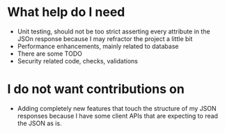 # What help do I need
- Unit testing, should not be too strict asserting every attribute in the JSOn response because I may refractor the project a little bit
- Performance enhancements, mainly related to database
- There are some TODO
- Security related code, checks, validations

# I do not want contributions on
- Adding completely new features that touch the structure of my JSON responses because I have some client APIs that are expecting to read the JSON as is.
